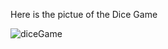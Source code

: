 Here is the pictue of the Dice Game

![diceGame](https://user-images.githubusercontent.com/29656379/133080836-16e5ef13-eb36-47fc-9174-ea37aa231992.png)


